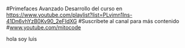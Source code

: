 #Primefaces Avanzado
Desarrollo del curso en https://www.youtube.com/playlist?list=PLvimn1Ins-41Dn6vhYzB0Kv90_2eFIdXG
#Suscribete al canal para más contenido
#www.youtube.com/mitocode

hola soy luis
